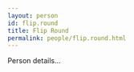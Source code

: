 ```yaml
---
layout: person
id: flip.round
title: Flip Round
permalink: people/flip.round.html
---
```


Person details...